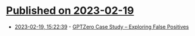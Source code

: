 # [Published on 2023-02-19](index.md)

* [2023-02-19, 15:22:39](https://news.ycombinator.com/item?id=34858307) - [GPTZero Case Study – Exploring False Positives](https://gonzoknows.com/posts/GPTZero-Case-Study/)
